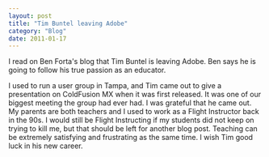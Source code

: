 ```yaml
---
layout: post
title: "Tim Buntel leaving Adobe"
category: "Blog"
date: 2011-01-17
---
```



I read on Ben Forta's blog that Tim Buntel is leaving Adobe. Ben says he is going to follow his true passion as an educator.

I used to run a user group in Tampa, and Tim came out to give a presentation on ColdFusion MX when it was first released. It was one of our biggest meeting the group had ever had. I was grateful that he came out. My parents are both teachers and I used to work as a Flight Instructor back in the 90s. I would still be Flight Instructing if my students did not keep on trying to kill me, but that should be left for another blog post. Teaching can be extremely satisfying and frustrating as the same time. I wish Tim good luck in his new career.